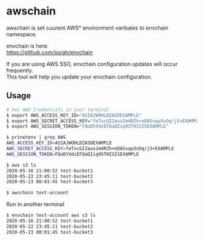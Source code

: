 # awschain

awschain is set cuurent AWS* environment varibales to envchain namespace.  

envchain is here.  
https://github.com/sorah/envchain

If you are using AWS SSO, envchain configuration updates will occur frequently.  
This tool will help you update your envchain configuration.

## Usage
```bash
# Set AWS Credentials in your terminal
$ export AWS_ACCESS_KEY_ID="ASIAJWOHLDZASDEXAMPLE"
$ export AWS_SECRET_ACCESS_KEY="feTxcGI2aus2m4RZh+eDASvqw3vOq/jS+EXAMPLE"
$ export AWS_SESSION_TOKEN="FQoDYXdzEFQaDIiq9STHISISEXAMPLE"

$ prinetenv | grep AWS
AWS_ACCESS_KEY_ID=ASIAJWOHLDZASDEXAMPLE
AWS_SECRET_ACCESS_KEY=feTxcGI2aus2m4RZh+eDASvqw3vOq/jS+EXAMPLE
AWS_SESSION_TOKEN=FQoDYXdzEFQaDIiq9STHISISEXAMPLE

$ aws s3 ls 
2020-05-16 21:00:52 test-bucket1
2020-05-22 23:45:11 test-bucket2
2020-05-23 00:01:45 test-bucket3

$ awschain test-account
```

Run in another terminal
```bash
$ envchain test-account aws s3 ls
2020-05-16 21:00:52 test-bucket1
2020-05-22 23:45:11 test-bucket2
2020-05-23 00:01:45 test-bucket3
```

